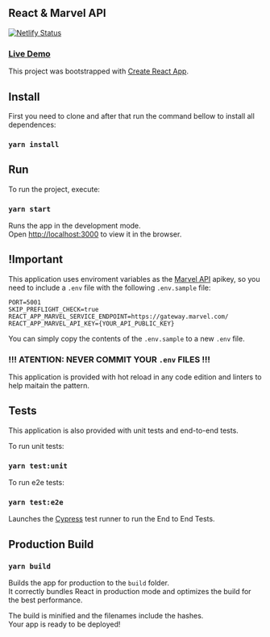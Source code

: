 ## React & Marvel API

[![Netlify Status](https://api.netlify.com/api/v1/badges/e826d503-fdb4-4907-a119-e163b94bc748/deploy-status)](https://app.netlify.com/sites/marvelapiheroes/deploys)

### [Live Demo](https://marvelapiheroes.netlify.app/)

This project was bootstrapped with [Create React App](https://github.com/facebook/create-react-app).

## Install

First you need to clone and after that run the command bellow to install all dependences:

### `yarn install`

## Run

To run the project, execute:

### `yarn start`

Runs the app in the development mode.<br />
Open [http://localhost:3000](http://localhost:3000) to view it in the browser.

## !Important

This application uses enviroment variables as the [Marvel API](https://developer.marvel.com/) apikey, so you need to include a `.env` file with the following `.env.sample` file:
```
PORT=5001
SKIP_PREFLIGHT_CHECK=true
REACT_APP_MARVEL_SERVICE_ENDPOINT=https://gateway.marvel.com/
REACT_APP_MARVEL_API_KEY={YOUR_API_PUBLIC_KEY}
```

You can simply copy the contents of the `.env.sample` to a new `.env` file.

### !!! ATENTION: NEVER COMMIT YOUR `.env` FILES !!!


This application is provided with hot reload in any code edition and linters to help maitain the pattern.

## Tests

This application is also provided with unit tests and end-to-end tests.

To run unit tests:

### `yarn test:unit`


 To run e2e tests:
### `yarn test:e2e`

Launches the [Cypress](https://docs.cypress.io/) test runner to run the End to End Tests.

## Production Build

### `yarn build`

Builds the app for production to the `build` folder.<br />
It correctly bundles React in production mode and optimizes the build for the best performance.

The build is minified and the filenames include the hashes.<br />
Your app is ready to be deployed!
